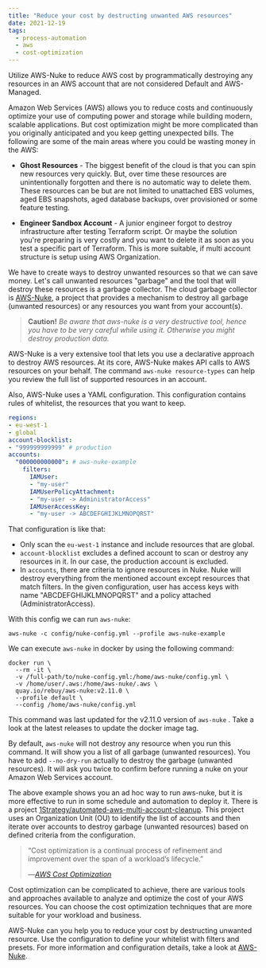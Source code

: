 ```yaml
---
title: "Reduce your cost by destructing unwanted AWS resources"
date: 2021-12-19
tags:
  - process-automation
  - aws
  - cost-optimization
---
```


Utilize AWS-Nuke to reduce AWS cost by programmatically destroying any resources in an AWS account that are not considered Default and AWS-Managed.


Amazon Web Services (AWS) allows you to reduce costs and continuously optimize your use of computing power and storage while building modern, scalable applications. But cost optimization might be more complicated than you originally anticipated and you keep getting unexpected bills. The following are some of the main areas where you could be wasting money in the AWS:

- **Ghost Resources** - The biggest benefit of the cloud is that you can spin new resources very quickly. But, over time these resources are unintentionally forgotten and there is no automatic way to delete them. These resources can be but are not limited to unattached EBS volumes, aged EBS snapshots, aged database backups, over provisioned or some feature testing.

- **Engineer Sandbox Account** - A junior engineer forgot to destroy infrastructure after testing Terraform script. Or maybe the solution you're preparing is very costly and you want to delete it as soon as you test a specific part of Terraform. This is more suitable, if multi account structure is setup using AWS Organization.

We have to create ways to destroy unwanted resources so that we can save money. Let's call unwanted resources "garbage" and the tool that will destroy these resources is a garbage collector. The cloud garbage collector is [AWS-Nuke][aws-nuke], a project that provides a mechanism to destroy all garbage (unwanted resources) or any resources you want from your account(s).

> **Caution!** _Be aware that aws-nuke is a very destructive tool, hence you have to be very careful while using it. Otherwise you might destroy production data._

AWS-Nuke is a very extensive tool that lets you use a declarative approach to destroy AWS resources. At its core, AWS-Nuke makes API calls to AWS resources on your behalf. The command `aws-nuke resource-types` can help you review the full list of supported resources in an account.

Also, AWS-Nuke uses a YAML configuration. This configuration contains rules of whitelist, the resources that you want to keep.

```yaml
regions:
- eu-west-1
- global
account-blocklist:
- "999999999999" # production
accounts:
  "000000000000": # aws-nuke-example
    filters:
      IAMUser:
      - "my-user"
      IAMUserPolicyAttachment:
      - "my-user -> AdministratorAccess"
      IAMUserAccessKey:
      - "my-user -> ABCDEFGHIJKLMNOPQRST"
```

That configuration is like that:

- Only scan the `eu-west-1` instance and include resources that are global.
- `account-blocklist` excludes a defined account to scan or destroy any resources in it. In our case, the production account is excluded.
- In `accounts`, there are criteria to ignore resources in Nuke. Nuke will destroy everything from the mentioned account except resources that match filters. In the given configuration, user has access keys with name "ABCDEFGHIJKLMNOPQRST" and a policy attached (AdministratorAccess).

With this config we can run `aws-nuke`:

```shell
aws-nuke -c config/nuke-config.yml --profile aws-nuke-example
```

We can execute `aws-nuke` in docker by using the following command:

```shell
docker run \
  --rm -it \
  -v /full-path/to/nuke-config.yml:/home/aws-nuke/config.yml \
  -v /home/user/.aws:/home/aws-nuke/.aws \
  quay.io/rebuy/aws-nuke:v2.11.0 \
  --profile default \
  --config /home/aws-nuke/config.yml
```

This command was last updated for the v2.11.0 version of `aws-nuke` . Take a look at the latest releases to update the docker image tag.

By default, `aws-nuke` will not destroy any resource when you run this command. It will show you a list of all garbage (unwanted resources). You have to add `--no-dry-run` actually to destroy the garbage (unwanted resources). It will ask you twice to confirm before running a nuke on your Amazon Web Services account.

The above example shows you an ad hoc way to run aws-nuke, but it is more effective to run in some schedule and automation to deploy it. There is a project [1Strategy/automated-aws-multi-account-cleanup][aws-nuke-automation]. This project uses an Organization Unit (OU) to identify the list of accounts and then iterate over accounts to destroy garbage (unwanted resources) based on defined criteria from the configuration.

>“Cost optimization is a continual process of refinement and improvement over the span of a workload’s lifecycle.”
>
> &mdash;<cite>[AWS Cost Optimization][aws-cost-optimization]</cite>
<!-- You can use a variety of tools and approaches to analyze and optimize the cost of your AWS resources. You can choose the cost optimization techniques that are appropriate for your business and workload. -->

Cost optimization can be complicated to achieve, there are various tools and approaches available to analyze and optimize the cost of your AWS resources. You can choose the cost optimization techniques that are more suitable for your workload and business.

AWS-Nuke can you help you to reduce your cost by destructing unwanted resource. Use the configuration to define your whitelist with filters and presets. For more information and configuration details, take a look at [AWS-Nuke][aws-nuke].

[aws-nuke]: https://github.com/rebuy-de/aws-nuke
[soc]: https://en.wikipedia.org/wiki/Separation_of_concerns
[aws-cost-optimization]: https://docs.aws.amazon.com/wellarchitected/latest/cost-optimization-pillar/welcome.html
[aws-nuke-automation]: https://github.com/1Strategy/automated-aws-multi-account-cleanup